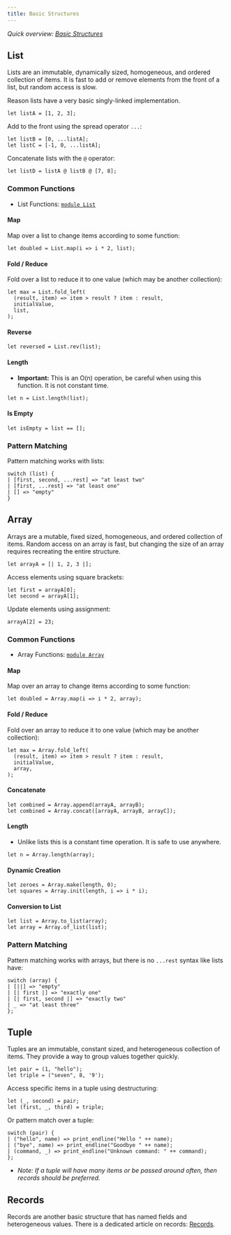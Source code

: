 ```yaml
---
title: Basic Structures
---
```


_Quick overview: [Basic Structures](overview.md#basic-structures)_

## List

Lists are an immutable, dynamically sized, homogeneous, and ordered collection
of items. It is fast to add or remove elements from the front of a list, but
random access is slow.

Reason lists have a very basic singly-linked implementation.

```reason
let listA = [1, 2, 3];
```

Add to the front using the spread operator `...`:

```reason
let listB = [0, ...listA];
let listC = [-1, 0, ...listA];
```

Concatenate lists with the `@` operator:

```reason
let listD = listA @ listB @ [7, 8];
```

### Common Functions

- List Functions: [`module List`](https://reasonml.github.io/api/List.html)

#### Map

Map over a list to change items according to some function:

```reason
let doubled = List.map(i => i * 2, list);
```

#### Fold / Reduce

Fold over a list to reduce it to one value (which may be another collection):

```reason
let max = List.fold_left(
  (result, item) => item > result ? item : result,
  initialValue,
  list,
);
```

#### Reverse

```reason
let reversed = List.rev(list);
```

#### Length

- **Important:** This is an O(n) operation, be careful when using this function.
It is not constant time.

```reason
let n = List.length(list);
```

#### Is Empty

```reason
let isEmpty = list == [];
```

### Pattern Matching

Pattern matching works with lists:

```reason
switch (list) {
| [first, second, ...rest] => "at least two"
| [first, ...rest] => "at least one"
| [] => "empty"
}
```

## Array

Arrays are a mutable, fixed sized, homogeneous, and ordered collection of items.
Random access on an array is fast, but changing the size of an array requires
recreating the entire structure.

```reason
let arrayA = [| 1, 2, 3 |];
```

Access elements using square brackets:

```reason
let first = arrayA[0];
let second = arrayA[1];
```

Update elements using assignment:

```reason
arrayA[2] = 23;
```

### Common Functions

- Array Functions: [`module Array`](https://reasonml.github.io/api/Array.html)

#### Map

Map over an array to change items according to some function:

```reason
let doubled = Array.map(i => i * 2, array);
```

#### Fold / Reduce

Fold over an array to reduce it to one value (which may be another collection):

```reason
let max = Array.fold_left(
  (result, item) => item > result ? item : result,
  initialValue,
  array,
);
```

#### Concatenate

```reason
let combined = Array.append(arrayA, arrayB);
let combined = Array.concat([arrayA, arrayB, arrayC]);
```

#### Length

- Unlike lists this is a constant time operation. It is safe to use anywhere.

```reason
let n = Array.length(array);
```

#### Dynamic Creation

```reason
let zeroes = Array.make(length, 0);
let squares = Array.init(length, i => i * i);
```

#### Conversion to List

```reason
let list = Array.to_list(array);
let array = Array.of_list(list);
```

### Pattern Matching

Pattern matching works with arrays, but there is no `...rest` syntax like lists
have:

```reason
switch (array) {
| [||] => "empty"
| [| first |] => "exactly one"
| [| first, second |] => "exactly two"
| _ => "at least three"
};
```

## Tuple

Tuples are an immutable, constant sized, and heterogeneous collection of items.
They provide a way to group values together quickly.

```reason
let pair = (1, "hello");
let triple = ("seven", 8, '9');
```

Access specific items in a tuple using destructuring:

```reason
let (_, second) = pair;
let (first, _, third) = triple;
```

Or pattern match over a tuple:

```reason
switch (pair) {
| ("hello", name) => print_endline("Hello " ++ name);
| ("bye", name) => print_endline("Goodbye " ++ name);
| (command, _) => print_endline("Unknown command: " ++ command);
};
```

- _Note: If a tuple will have many items or be passed around often, then records
should be preferred._

## Records

Records are another basic structure that has named fields and heterogeneous
values. There is a dedicated article on records: [Records](record.md).
